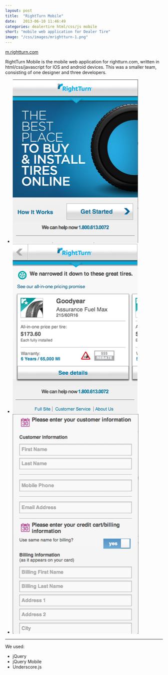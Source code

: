 ```yaml
---
layout: post
title:  "RightTurn Mobile"
date:   2013-06-10 11:46:49
categories: dealertire html/css/js mobile
short: "mobile web application for Dealer Tire"
image: "/css/images/mrightturn-1.png"
---
```


[m.rightturn.com](http://m.rightturn.com)

RightTurn Mobile is the mobile web application for rightturn.com, written in html/css/javascript for IOS and android devices. This was a smaller team, consisting of one designer and three developers. 

<ul class="slides">
<li style="
"><img alt="home page" src="/css/images/mrightturn-1.png"></li>

<li><img alt="tires page" src="/css/images/mrightturn-2.png"></li>

<li><img alt="checkout page" src="/css/images/mrightturn-3.png"></li>
</ul>
<hr class="clear">

We used:

 - jQuery
 - jQuery Mobile
 - Underscore.js